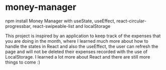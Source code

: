 # money-manager
npm install
Money Manager with useState, useEffect, react-circular-progressbar, react-swipeable-list and localStorage

This project is inspired by an application to keep track of the expenses that you are doing in the month, where I learned much more about how to handle the states in React and also the useEffect, the user can refresh the page and will not be deleted their expenses recorded with the use of LocalStorage.
I learned a lot more about React and there are still more things to come :)

